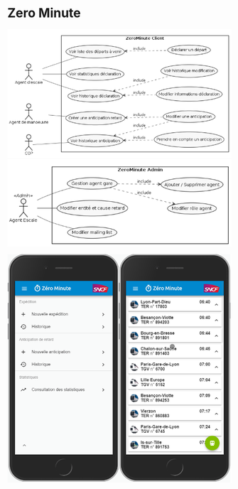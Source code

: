 # Zero Minute

![Zero minute - Client](../assets/usecase/zm-client.png)
![Zero minute - Admin](../assets/usecase/zm-admin.png)


![Zero minute - menu, liste départ](../assets/screenshots/zm.png)